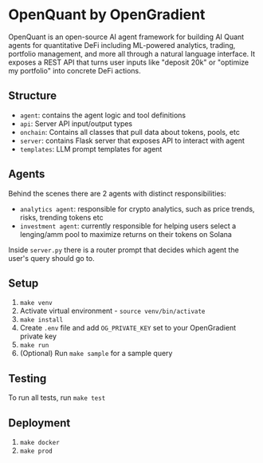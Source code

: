 # OpenQuant by OpenGradient

OpenQuant is an open-source AI agent framework for building AI Quant agents for quantitative DeFi including ML-powered analytics, trading, portfolio management, and more all through a natural language interface. It exposes a REST API that turns user inputs like "deposit 20k" or "optimize my portfolio" into concrete DeFi actions.

## Structure

- `agent`: contains the agent logic and tool definitions
- `api`: Server API input/output types
- `onchain`: Contains all classes that pull data about tokens, pools, etc
- `server`: contains Flask server that exposes API to interact with agent
- `templates`: LLM prompt templates for agent

## Agents

Behind the scenes there are 2 agents with distinct responsibilities:
- `analytics agent`: responsible for crypto analytics, such as price trends, risks, trending tokens etc
- `investment agent`: currently responsible for helping users select a lenging/amm pool to maximize returns on their tokens on Solana

Inside `server.py` there is a router prompt that decides which agent the user's query should go to.

## Setup

1. `make venv`
2. Activate virtual environment - `source venv/bin/activate`
3. `make install`
4. Create `.env` file and add `OG_PRIVATE_KEY` set to your OpenGradient private key
5. `make run`
6. (Optional) Run `make sample` for a sample query

## Testing

To run all tests, run `make test`

## Deployment

1. `make docker`
2. `make prod`
